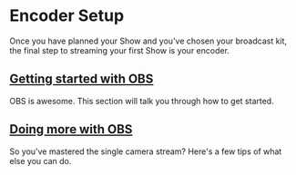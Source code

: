 # Encoder Setup

Once you have planned your Show and you've chosen your broadcast kit, the final step to streaming your first Show is your encoder. 

## [Getting started with OBS](http://chew.tv/guide/encoder_setup/open_broadcast_software)

OBS is awesome. This section will talk you through how to get started. 

## [Doing more with OBS](http://chew.tv/guide/encoder_setup/doing_more_with_obs)

So you've mastered the single camera stream? Here's a few tips of what else you can do. 
